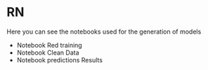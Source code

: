 # RN
Here you can see the notebooks used for the generation of models
- Notebook Red training
- Notebook Clean Data
- Notebook predictions Results
